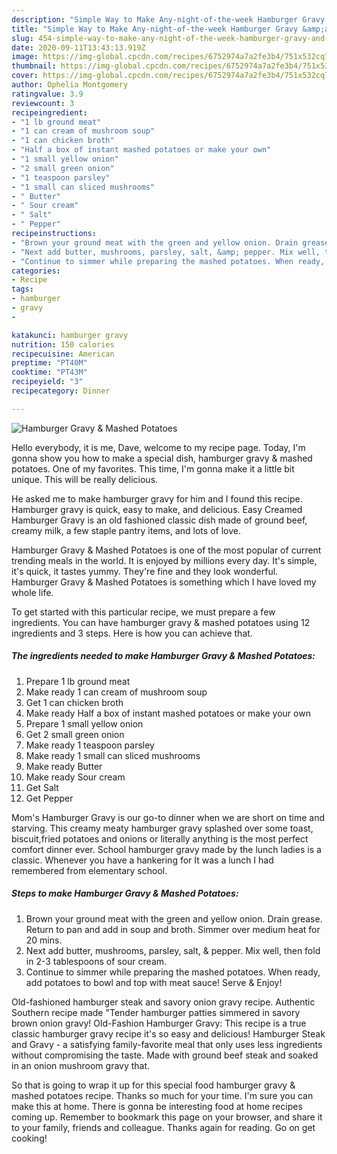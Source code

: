```yaml
---
description: "Simple Way to Make Any-night-of-the-week Hamburger Gravy &amp;amp; Mashed Potatoes"
title: "Simple Way to Make Any-night-of-the-week Hamburger Gravy &amp;amp; Mashed Potatoes"
slug: 454-simple-way-to-make-any-night-of-the-week-hamburger-gravy-and-amp-mashed-potatoes
date: 2020-09-11T13:43:13.919Z
image: https://img-global.cpcdn.com/recipes/6752974a7a2fe3b4/751x532cq70/hamburger-gravy-mashed-potatoes-recipe-main-photo.jpg
thumbnail: https://img-global.cpcdn.com/recipes/6752974a7a2fe3b4/751x532cq70/hamburger-gravy-mashed-potatoes-recipe-main-photo.jpg
cover: https://img-global.cpcdn.com/recipes/6752974a7a2fe3b4/751x532cq70/hamburger-gravy-mashed-potatoes-recipe-main-photo.jpg
author: Ophelia Montgomery
ratingvalue: 3.9
reviewcount: 3
recipeingredient:
- "1 lb ground meat"
- "1 can cream of mushroom soup"
- "1 can chicken broth"
- "Half a box of instant mashed potatoes or make your own"
- "1 small yellow onion"
- "2 small green onion"
- "1 teaspoon parsley"
- "1 small can sliced mushrooms"
- " Butter"
- " Sour cream"
- " Salt"
- " Pepper"
recipeinstructions:
- "Brown your ground meat with the green and yellow onion. Drain grease. Return to pan and add in soup and broth. Simmer over medium heat for 20 mins."
- "Next add butter, mushrooms, parsley, salt, &amp; pepper. Mix well, then fold in 2-3 tablespoons of sour cream."
- "Continue to simmer while preparing the mashed potatoes. When ready, add potatoes to bowl and top with meat sauce! Serve &amp; Enjoy!"
categories:
- Recipe
tags:
- hamburger
- gravy
- 

katakunci: hamburger gravy  
nutrition: 150 calories
recipecuisine: American
preptime: "PT40M"
cooktime: "PT43M"
recipeyield: "3"
recipecategory: Dinner

---
```



![Hamburger Gravy &amp; Mashed Potatoes](https://img-global.cpcdn.com/recipes/6752974a7a2fe3b4/751x532cq70/hamburger-gravy-mashed-potatoes-recipe-main-photo.jpg)

Hello everybody, it is me, Dave, welcome to my recipe page. Today, I'm gonna show you how to make a special dish, hamburger gravy &amp; mashed potatoes. One of my favorites. This time, I'm gonna make it a little bit unique. This will be really delicious.

He asked me to make hamburger gravy for him and I found this recipe. Hamburger gravy is quick, easy to make, and delicious. Easy Creamed Hamburger Gravy is an old fashioned classic dish made of ground beef, creamy milk, a few staple pantry items, and lots of love.

Hamburger Gravy &amp; Mashed Potatoes is one of the most popular of current trending meals in the world. It is enjoyed by millions every day. It's simple, it's quick, it tastes yummy. They're fine and they look wonderful. Hamburger Gravy &amp; Mashed Potatoes is something which I have loved my whole life.


To get started with this particular recipe, we must prepare a few ingredients. You can have hamburger gravy &amp; mashed potatoes using 12 ingredients and 3 steps. Here is how you can achieve that.

<!--inarticleads1-->

##### The ingredients needed to make Hamburger Gravy &amp; Mashed Potatoes:

1. Prepare 1 lb ground meat
1. Make ready 1 can cream of mushroom soup
1. Get 1 can chicken broth
1. Make ready Half a box of instant mashed potatoes or make your own
1. Prepare 1 small yellow onion
1. Get 2 small green onion
1. Make ready 1 teaspoon parsley
1. Make ready 1 small can sliced mushrooms
1. Make ready  Butter
1. Make ready  Sour cream
1. Get  Salt
1. Get  Pepper


Mom&#39;s Hamburger Gravy is our go-to dinner when we are short on time and starving. This creamy meaty hamburger gravy splashed over some toast, biscuit,fried potatoes and onions or literally anything is the most perfect comfort dinner ever. School hamburger gravy made by the lunch ladies is a classic. Whenever you have a hankering for It was a lunch I had remembered from elementary school. 

<!--inarticleads2-->

##### Steps to make Hamburger Gravy &amp; Mashed Potatoes:

1. Brown your ground meat with the green and yellow onion. Drain grease. Return to pan and add in soup and broth. Simmer over medium heat for 20 mins.
1. Next add butter, mushrooms, parsley, salt, &amp; pepper. Mix well, then fold in 2-3 tablespoons of sour cream.
1. Continue to simmer while preparing the mashed potatoes. When ready, add potatoes to bowl and top with meat sauce! Serve &amp; Enjoy!


Old-fashioned hamburger steak and savory onion gravy recipe. Authentic Southern recipe made &#34;Tender hamburger patties simmered in savory brown onion gravy! Old-Fashion Hamburger Gravy: This recipe is a true classic hamburger gravy recipe it&#39;s so easy and delicious! Hamburger Steak and Gravy - a satisfying family-favorite meal that only uses less ingredients without compromising the taste. Made with ground beef steak and soaked in an onion mushroom gravy that. 

So that is going to wrap it up for this special food hamburger gravy &amp; mashed potatoes recipe. Thanks so much for your time. I'm sure you can make this at home. There is gonna be interesting food at home recipes coming up. Remember to bookmark this page on your browser, and share it to your family, friends and colleague. Thanks again for reading. Go on get cooking!
